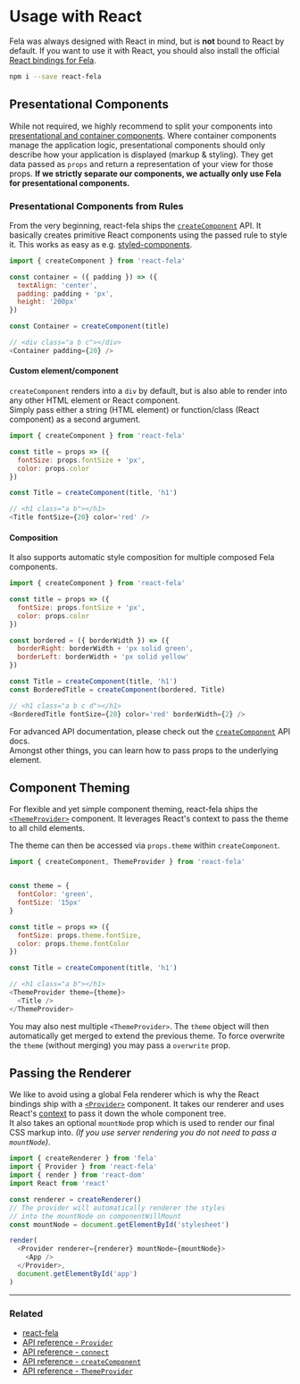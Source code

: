 # Usage with React

Fela was always designed with React in mind, but is **not** bound to React by default. If you want to use it with React, you should also install the official [React bindings for Fela](https://github.com/rofrischmann/fela/tree/master/packages/react-fela).

```sh
npm i --save react-fela
```

## Presentational Components
While not required, we highly recommend to split your components into [presentational and container components](https://medium.com/@dan_abramov/smart-and-dumb-components-7ca2f9a7c7d0#.67qfcbme5).
Where container components manage the application logic, presentational components should only describe how your application is displayed (markup & styling). They get data passed as `props` and return a representation of your view for those props.
**If we strictly separate our components, we actually only use Fela for presentational components.**

### Presentational Components from Rules
From the very beginning, react-fela ships the [`createComponent`](https://github.com/rofrischmann/fela/tree/master/packages/react-fela/docs/createComponent.md) API. It basically creates primitive React components using the passed rule to style it. This works as easy as e.g. [styled-components](https://github.com/styled-components/styled-components).

```javascript
import { createComponent } from 'react-fela'

const container = ({ padding }) => ({
  textAlign: 'center',
  padding: padding + 'px',
  height: '200px'
})

const Container = createComponent(title)

// <div class="a b c"></div>
<Container padding={20} />
```

#### Custom element/component
`createComponent` renders into a `div` by default, but is also able to render into any other HTML element or React component.<br>
Simply pass either a string (HTML element) or function/class (React component) as a second argument.

```javascript
import { createComponent } from 'react-fela'

const title = props => ({
  fontSize: props.fontSize + 'px',
  color: props.color
})

const Title = createComponent(title, 'h1')

// <h1 class="a b"></h1>
<Title fontSize={20} color='red' />
```

#### Composition
It also supports automatic style composition for multiple composed Fela components.

```javascript
import { createComponent } from 'react-fela'

const title = props => ({
  fontSize: props.fontSize + 'px',
  color: props.color
})

const bordered = ({ borderWidth }) => ({
  borderRight: borderWidth + 'px solid green',
  borderLeft: borderWidth + 'px solid yellow'
})

const Title = createComponent(title, 'h1')
const BorderedTitle = createComponent(bordered, Title)

// <h1 class="a b c d"></h1>
<BorderedTitle fontSize={20} color='red' borderWidth={2} />
```

For advanced API documentation, please check out the [`createComponent`](https://github.com/rofrischmann/fela/tree/master/packages/react-fela/docs/createComponent.md) API docs.<br>
Amongst other things, you can learn how to pass props to the underlying element.


## Component Theming
For flexible and yet simple component theming, react-fela ships the  [`<ThemeProvider>`](https://github.com/rofrischmann/fela/tree/master/packages/react-fela/docs/ThemeProvider.md) component.
It leverages React's context to pass the theme to all child elements.
<br>

The theme can then be accessed via `props.theme` within `createComponent`.

```javascript
import { createComponent, ThemeProvider } from 'react-fela'


const theme = {
  fontColor: 'green',
  fontSize: '15px'
}

const title = props => ({
  fontSize: props.theme.fontSize,
  color: props.theme.fontColor
})

const Title = createComponent(title, 'h1')

// <h1 class="a b"></h1>
<ThemeProvider theme={theme}>
  <Title />
</ThemeProvider>
```

You may also nest multiple `<ThemeProvider>`. The `theme` object will then automatically get merged to extend the previous theme. To force overwrite the `theme` (without merging) you may pass a `overwrite` prop.


## Passing the Renderer
We like to avoid using a global Fela renderer which is why the React bindings ship with a  [`<Provider>`](https://github.com/rofrischmann/fela/tree/master/packages/react-fela/docs/api/fela/Provider.md) component. It takes our renderer and uses React's [context](https://facebook.github.io/react/docs/context.html) to pass it down the whole component tree.<br>
It also takes an optional `mountNode` prop which is used to render our final CSS markup into. *(If you use server rendering you do not need to pass a `mountNode`)*.

```javascript
import { createRenderer } from 'fela'
import { Provider } from 'react-fela'
import { render } from 'react-dom'
import React from 'react'

const renderer = createRenderer()
// The provider will automatically renderer the styles
// into the mountNode on componentWillMount
const mountNode = document.getElementById('stylesheet')

render(
  <Provider renderer={renderer} mountNode={mountNode}>
    <App />
  </Provider>,
  document.getElementById('app')
)
```

---

### Related
* [react-fela](https://github.com/rofrischmann/fela/tree/master/packages/react-fela)
* [API reference - `Provider` ](https://github.com/rofrischmann/fela/tree/master/packages/react-fela/docs/Provider.md)
* [API reference - `connect` ](https://github.com/rofrischmann/fela/tree/master/packages/react-fela/docs/connect.md)
* [API reference - `createComponent` ](https://github.com/rofrischmann/fela/tree/master/packages/react-fela/docs/createComponent.md)
* [API reference - `ThemeProvider`](https://github.com/rofrischmann/fela/tree/master/packages/react-fela/docs/ThemeProvider.md)
